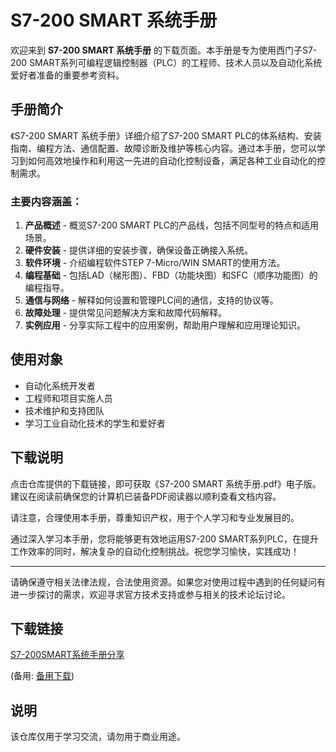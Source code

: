 # S7-200 SMART 系统手册

欢迎来到 **S7-200 SMART 系统手册** 的下载页面。本手册是专为使用西门子S7-200 SMART系列可编程逻辑控制器（PLC）的工程师、技术人员以及自动化系统爱好者准备的重要参考资料。

## 手册简介

《S7-200 SMART 系统手册》详细介绍了S7-200 SMART PLC的体系结构、安装指南、编程方法、通信配置、故障诊断及维护等核心内容。通过本手册，您可以学习到如何高效地操作和利用这一先进的自动化控制设备，满足各种工业自动化的控制需求。

### 主要内容涵盖：

1. **产品概述** - 概览S7-200 SMART PLC的产品线，包括不同型号的特点和适用场景。
2. **硬件安装** - 提供详细的安装步骤，确保设备正确接入系统。
3. **软件环境** - 介绍编程软件STEP 7-Micro/WIN SMART的使用方法。
4. **编程基础** - 包括LAD（梯形图）、FBD（功能块图）和SFC（顺序功能图）的编程指导。
5. **通信与网络** - 解释如何设置和管理PLC间的通信，支持的协议等。
6. **故障处理** - 提供常见问题解决方案和故障代码解释。
7. **实例应用** - 分享实际工程中的应用案例，帮助用户理解和应用理论知识。

## 使用对象

- 自动化系统开发者
- 工程师和项目实施人员
- 技术维护和支持团队
- 学习工业自动化技术的学生和爱好者

## 下载说明

点击仓库提供的下载链接，即可获取《S7-200 SMART 系统手册.pdf》电子版。建议在阅读前确保您的计算机已装备PDF阅读器以顺利查看文档内容。

请注意，合理使用本手册，尊重知识产权，用于个人学习和专业发展目的。

通过深入学习本手册，您将能够更有效地运用S7-200 SMART系列PLC，在提升工作效率的同时，解决复杂的自动化控制挑战。祝您学习愉快，实践成功！

---

请确保遵守相关法律法规，合法使用资源。如果您对使用过程中遇到的任何疑问有进一步探讨的需求，欢迎寻求官方技术支持或参与相关的技术论坛讨论。

## 下载链接
[S7-200SMART系统手册分享](https://pan.quark.cn/s/e90ba3b6456e) 

(备用: [备用下载](https://pan.baidu.com/s/1TT0Yk13Uy_NHVhhCdJOIww?pwd=1234))

## 说明

该仓库仅用于学习交流，请勿用于商业用途。
